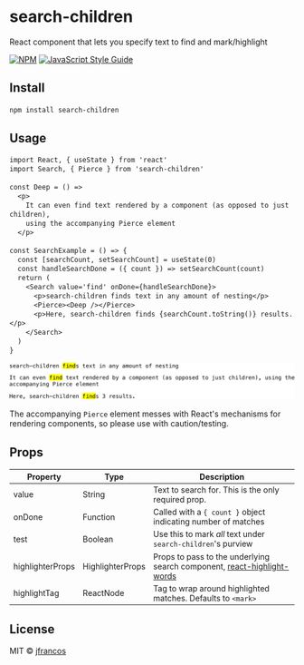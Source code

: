 
# search-children


React component that lets you specify text to find and mark/highlight

[![NPM](https://img.shields.io/npm/v/search-children.svg)](https://www.npmjs.com/package/search-children) [![JavaScript Style Guide](https://img.shields.io/badge/code_style-standard-brightgreen.svg)](https://standardjs.com)

## Install

```bash
npm install search-children
```

## Usage

```tsx
import React, { useState } from 'react'
import Search, { Pierce } from 'search-children'

const Deep = () =>
  <p>
    It can even find text rendered by a component (as opposed to just children),
    using the accompanying Pierce element
  </p>

const SearchExample = () => {
  const [searchCount, setSearchCount] = useState(0)
  const handleSearchDone = ({ count }) => setSearchCount(count)
  return (
    <Search value='find' onDone={handleSearchDone}>
      <p>search-children finds text in any amount of nesting</p>
      <Pierce><Deep /></Pierce>
      <p>Here, search-children finds {searchCount.toString()} results.</p>
    </Search>
  )
}
```

![](https://raw.githubusercontent.com/jfrancos/search-children/master/example/public/Example.png?token=ADRRWWPZZUDSXJ3333PADVC66EYDA)

The accompanying `Pierce` element messes with React's mechanisms for rendering components, so please use with caution/testing.


## Props
| Property | Type | Description |
|---|---|---|
| value | String | Text to search for.  This is the only required prop. |
| onDone | Function | Called with a `{ count }` object indicating number of matches |
| test | Boolean | Use this to mark *all* text under `search-children`'s purview |
| highlighterProps | HighlighterProps | Props to pass to the underlying search component, [react-highlight-words](https://github.com/bvaughn/react-highlight-words) |
| highlightTag | ReactNode | Tag to wrap around highlighted matches.  Defaults to `<mark>` |

## License

MIT © [jfrancos](https://github.com/jfrancos)
